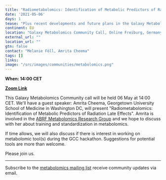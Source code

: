 ```yaml
---
title: "Radiometabolomics: Identification of Metabolic Predictors of Radiation Late Effects"
date: '2021-05-06'
days: 1
tease: "Plus recent developments and future plans in the Galaxy Metabolomics community"
continent: EU
location: "Galaxy Metabolomics Community Call, Online Freiburg, Germany"
external_url: ""
location_url: ""
gtn: false
contact: "Melanie Föll, Amrita Cheema"
tags: []
links:
image: "/src/images/communities/metabolomics.png"
---
```


**When: 14:00 CET**

**[Zoom Link](https://us02web.zoom.us/j/83058868819?pwd=djB0RWtwSXUzZjJvbk5wcGJoWktTUT09)**

This Galaxy Metabolomics Community call will be held 06 May at 14:00 CET.  We'll have a guest speaker: Amrita Cheema, Georgetown University School of Medicine in Washington DC, will present "Radiometabolomics: Identification of Metabolic Predictors of Radiation Late Effects". Amrita is involved in the [ABRF Metabolomics Research Group](https://www.abrf.org/metabolomics-mrg-) and we hope to discuss with her about training and standardization in metabolomics.

If time allows, we will also discuss if there is interest in working on metabolomic tool(s) during the GCC hackathon. Suggestions for potential tools are more than welcome.

Please join us.

---

Subscribe to the [metabolomics mailing list](https://lists.galaxyproject.org/lists/metabolomics.lists.galaxyproject.org/) receive community updates via email.

